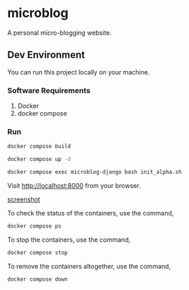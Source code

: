 # microblog

A personal micro-blogging website.

## Dev Environment

You can run this project locally on your machine.

### Software Requirements

1. Docker
1. docker compose

### Run

```sh
docker compose build

docker compose up -d

docker compose exec microblog-django bash init_alpha.sh
```

Visit [http://localhost:8000](http://localhost:8000) from your browser.

[screenshot](static/images/localhost_8000.png)

To check the status of the containers, use the command,

```sh
docker compose ps
```

To stop the containers, use the command,

```sh
docker compose stop
```

To remove the containers altogether, use the command,

```sh
docker compose down
```
